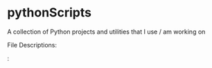 pythonScripts
=============

A collection of Python projects and utilities that I use / am working on

File Descriptions:

<File Name>:
<Purpose>
<Usage>
